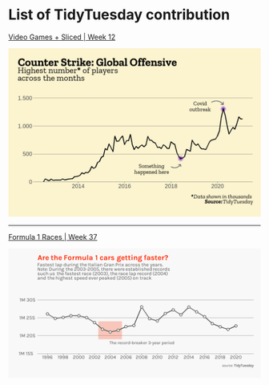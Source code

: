 
# List of TidyTuesday contribution

[Video Games + Sliced | Week 12](https://github.com/rfordatascience/tidytuesday/blob/master/data/2021/2021-03-16/readme.md)

<img src="https://github.com/CowFlu87/DataViz/blob/main/Tidytuesday_20210316/steam_2103.png" width="700">


------------------

[Formula 1 Races | Week 37](https://github.com/rfordatascience/tidytuesday/blob/master/data/2021/2021-09-07/readme.md)

<img src="https://github.com/CowFlu87/DataViz/blob/main/Tidytuesday_20210907/Formula1_20210907.png" width="700">

